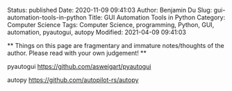 Status: published
Date: 2020-11-09 09:41:03
Author: Benjamin Du
Slug: gui-automation-tools-in-python
Title: GUI Automation Tools in Python
Category: Computer Science
Tags: Computer Science, programming, Python, GUI, automation, pyautogui, autopy
Modified: 2021-04-09 09:41:03

**
Things on this page are fragmentary and immature notes/thoughts of the author.
Please read with your own judgement!
**


pyautogui
https://github.com/asweigart/pyautogui

autopy
https://github.com/autopilot-rs/autopy